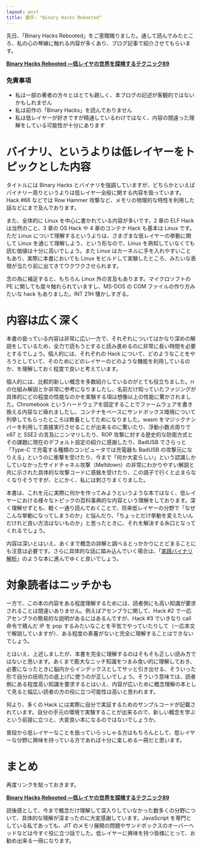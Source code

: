 ```yaml
---
layout: post
title: 書評: "Binary Hacks Rebooted"
---
```


先日、「Binary Hacks Rebooted」をご恵贈賜りました。通して読んでみたところ、私の心の琴線に触れる内容が多くあり、ブログ記事で紹介させてもらいます。

**[Binary Hacks Rebooted —低レイヤの世界を探検するテクニック89](https://amzn.to/3ADKFAi)**




### 免責事項

- 私は一部の著者の方々とはとても親しく、本ブログの記述が客観的ではないかもしれません
- 私は前作の「Binary Hacks」を読んでおりません
- 私は低レイヤーが好きですが精通しているわけではなく、内容の間違った理解をしている可能性が十分にあります

# バイナリ、というよりは低レイヤーをトピックとした内容

タイトルには Binary Hacks とバイナリを強調していますが、どちらかといえばバイナリー周りというよりは低レイヤー全般に関する内容を扱っています。Hack #66 などでは Row Hammer 攻撃など、メモリの物理的な特性を利用した話などにまで及んでおります。

また、全体的に Linux を中心に書かれている内容が多いです。2 章の ELF Hack は当然のこと、3 章の OS Hack や 4 章のコンテナ Hack も基本は Linux です。ただ Linux について理解するというよりは、さまざまな低レイヤーの挙動に関して Linux を通じて理解しよう、という形なので、Linux を熟知していなくても読む価値は十分に高いでしょう。また Linux はカーネルに手を入れやすいこともあり、実際に本書においても Linux をビルドして実験したところ、みたいな表現が当たり前に出てきてワクワクさせられます。

念の為に補足すると、もちろん Linux 外の言及もあります。マイクロソフトの PE に関しても度々触れられていますし、MS-DOS の COM ファイルの作り方みたいな hack もありました。INT 21H 懐かしすぎる。

# 内容は広く深く

本書の扱っている内容は非常に広い一方で、それぞれについてはかなり深めの解説をしているため、全力で読もうとすると読み進めるのに非常に長い時間を必要とするでしょう。個人的には、それぞれの Hack について、どのようなことをやろうとしていて、そのためにどのレイヤーのどのような機能を利用しているのか、を理解しておく程度で良いと考えています。

個人的には、比較的新しい概念を多数紹介しているのがとても役立ちました。rr の仕組み解説とか非常に参考になりましたし、名前だけ知っていたファジングが具体的にどの程度の性能なのかを実験する項は想像以上の性能に驚かされました。Chromebook というハードウェアを固定することでファームウェアを書き換える内容など痺れましたし、コンテナをベースにサンドボックス環境について列挙してもらったところは教養としてためになりました。wasm をマジックナンバーを利用して直接実行させることが出来るのに驚いたり、浮動小数点周りで x87 と SSE2 の言及にニンマリしたり、ROP 攻撃に対する歴史的な防衛方式とその課題に現在のデフォルト設定の紹介に感謝したり、BadUSB でさらっと「Type-C で充電する種類のコンピュータでは充電器も BadUSB の攻撃元になりえる」というのに衝撃を受けたり、今まで「何か大変らしい」という認識しかしていなかったサイドチャネル攻撃（Meltdown）の非常にわかりやすい解説と共に示された具体的な攻撃コードに感銘を受けたり、この調子で行くと止まらなくなりそうですが、とにかく、私には刺さりまくりました。

本書は、これを元に実際に何かを作ってみようというような本ではなく、低レイヤーにおける様々なトピックの百科事典的な内容という理解をしております。深く理解せずとも、軽く一通り読んでおくことで、将来低レイヤーの分野で「なぜこんな挙動になってしまうのか」と悩んだり、「ちょっとだけ挙動を変えたいんだけれど良い方法はないものか」と思ったときに、それを解決する糸口となってくれるでしょう。

内容は深いとはいえ、あくまで概念の詳解と調べるとっかかりにとどまることにも注意は必要です。さらに具体的な話に踏み込んでいく場合は、「[実践バイナリ解析](https://amzn.to/4dXlpDn)」のような本に進んでゆくと良いでしょう。

# 対象読者はニッチかも

一方で、この本の内容をある程度理解するためには、読者側にも高い知識が要求されることは間違いありません。例えばアセンブラに関して、Hack #2 で一応アセンブラの簡易的な説明があるにはあるんですが、Hack #3 でいきなり call 命令で積んだ IP を pop するみたいなことを平気でやっていたりして（一応本文で解説していますが）、ある程度の素養がないと完全に理解することはできないでしょう。

とはいえ、上述しましたが、本書を完全に理解するのはそもそも正しい読み方ではないと思います。あくまで膨大なニッチ知識をつまみ食い的に理解しておき、必要になったときに脳内からインデックスとしてサッと引き出せる、そういった形で自分の技術力の底上げに使うのが正しいでしょう。そういう意味では、読者側にある程度高い知識を要求するとはいえ、内容が広いために概念理解の本として見ると幅広い読者の方の役に立つ可能性は高いと思われます。

何より、多くの Hack には実際に自分で実証するためのサンプルコードが記載されています。自分の手元の環境で実験することが出来るので、新しい概念を学ぶという前提に立つと、大変良い本になるのではないでしょうか。

普段から低レイヤーなことを扱っていらっしゃる方はもちろんとして、低レイヤーな分野に興味を持っている方であれば十分に楽しめる一冊だと思います。

# まとめ

再度リンクを貼っておきます。

**[Binary Hacks Rebooted —低レイヤの世界を探検するテクニック89](https://amzn.to/3ADKFAi)**

読後感として、今まで概念だけ理解して深入りしていなかった数多くの分野について、具体的な理解が深まったのに大変感謝しています。JavaScript を専門としている私であっても、JIT のメモリ展開の問題やサンドボックスのオーバーヘッドなどは今すぐ役に立つ話でした。低レイヤーに興味を持つ皆様にとって、お勧め出来る一冊になります。
